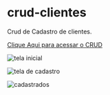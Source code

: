 # crud-clientes
Crud de Cadastro de clientes.

<p>
    <a href="https://crudclientesk.netlify.app/" class="link-sem-linha">Clique Aqui para acessar o CRUD</a>
</p>

![tela inicial](https://github.com/kimberlyssousa/crud-clientes/assets/122288210/d7043de8-5233-475b-a7ae-f01e813d95aa)

![tela de cadastro](https://github.com/kimberlyssousa/crud-clientes/assets/122288210/2d945686-61c1-4828-a6a1-ff398bdade75)

![cadastrados](https://github.com/kimberlyssousa/crud-clientes/assets/122288210/9491dccb-4f88-4f6e-b8f9-5bacf54c9d18)

